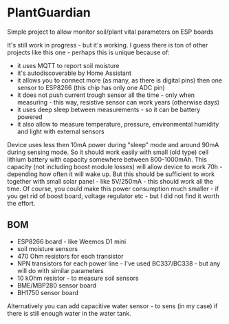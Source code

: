 # PlantGuardian
Simple project to allow monitor soil/plant vital parameters on ESP boards

It's still work in progress - but it's working. I guess there is ton of other projects like this one - perhaps this is unique because of:
- it uses MQTT to report soil moisture
- it's autodiscoverable by Home Assistant
- it allows you to connect more (as many, as there is digital pins) then one sensor to ESP8266 (this chip has only one ADC pin)
- it does not push current trough sensor all the time - only when measuring - this way, resistive sensor can work years (otherwise days)
- it uses deep sleep between measurements - so it can be battery powered
- it also allow to measure temperature, pressure, environmental humidity and light with external sensors

Device uses less then 10mA power during "sleep" mode and around 90mA during sensing mode. So it should work easily with small (old type) cell lithium battery with capacity somewhere between 800-1000mAh. This capacity (not including boost module losses) will allow device to work 70h - depending how often it will wake up. But this should be sufficient to work together with small solar panel - like 5V/250mA - this should work all the time.
Of course, you could make this power consumption much smaller - if you get rid of boost board, voltage regulator etc - but I did not find it worth the effort.

## BOM
- ESP8266 board - like Weemos D1 mini
- soil moisture sensors
- 470 Ohm resistors for each transistor
- NPN transistors for each power line - I've used BC337/BC338 - but any will do with similar parameters
- 10 kOhm resistor - to measure soil sensors
- BME/MBP280 sensor board
- BH1750 sensor board

Alternatively you can add capacitive water sensor - to sens (in my case) if there is still enough water in the water tank. 
